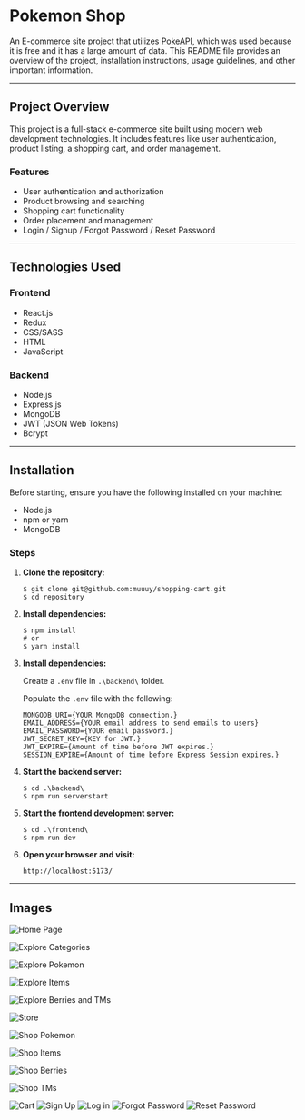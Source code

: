 # Pokemon Shop

An E-commerce site project that utilizes [PokeAPI](https://pokeapi.co/), which was used because it is free and it has a large amount of data. This README file provides an overview of the project, installation instructions, usage guidelines, and other important information.

---

## Project Overview

This project is a full-stack e-commerce site built using modern web development technologies. It includes features like user authentication, product listing, a shopping cart, and order management.

### Features

- User authentication and authorization
- Product browsing and searching
- Shopping cart functionality
- Order placement and management
- Login / Signup / Forgot Password / Reset Password

---

## Technologies Used

### Frontend

- React.js
- Redux
- CSS/SASS
- HTML
- JavaScript

### Backend

- Node.js
- Express.js
- MongoDB
- JWT (JSON Web Tokens)
- Bcrypt

---

## Installation

Before starting, ensure you have the following installed on your machine:

- Node.js
- npm or yarn
- MongoDB

### Steps

1. **Clone the repository:**
   ```
   $ git clone git@github.com:muuuy/shopping-cart.git
   $ cd repository
   ```

2. **Install dependencies:**
   ```
   $ npm install
   # or
   $ yarn install
   ```

2. **Install dependencies:**

   Create a ```.env``` file in ```.\backend\``` folder.

   Populate the ```.env``` file with the following:
   ```
   MONGODB_URI={YOUR MongoDB connection.}
   EMAIL_ADDRESS={YOUR email address to send emails to users}
   EMAIL_PASSWORD={YOUR email password.}
   JWT_SECRET_KEY={KEY for JWT.}
   JWT_EXPIRE={Amount of time before JWT expires.}
   SESSION_EXPIRE={Amount of time before Express Session expires.}
   ```
   
4. **Start the backend server:**
   ```
   $ cd .\backend\
   $ npm run serverstart
   ```

5. **Start the frontend development server:**
   ```
   $ cd .\frontend\
   $ npm run dev
   ```

6. **Open your browser and visit:**
   ```
   http://localhost:5173/
   ```

---

## Images

![Home Page](/store-images/homescreen.png)

![Explore Categories](/store-images/categories.png)

![Explore Pokemon](/store-images/explore-pokemon.png)

![Explore Items](/store-images/explore-items.png)

![Explore Berries and TMs](/store-images/explore-berries-tms.png)

![Store](/store-images/store.png)

![Shop Pokemon](/store-images/shop-pokemon.png)

![Shop Items](/store-images/shop-items.png)

![Shop Berries](/store-images/shop-berries.png)

![Shop TMs](/store-images/shop-tms.png)

![Cart](/store-images/cart.png) ![Sign Up](/store-images/sign-up.png) ![Log in](/store-images/sign-in.png) ![Forgot Password](/store-images/forgot.png) ![Reset Password](/store-images/reset.png)
